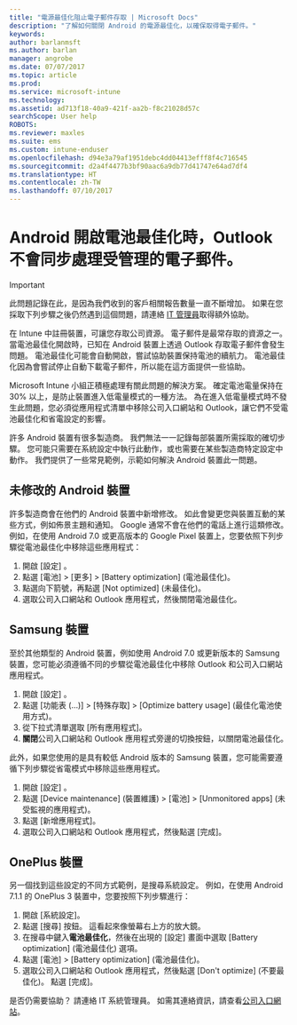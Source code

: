 ```yaml
---
title: "電源最佳化阻止電子郵件存取 | Microsoft Docs"
description: "了解如何關閉 Android 的電源最佳化，以確保取得電子郵件。"
keywords: 
author: barlanmsft
ms.author: barlan
manager: angrobe
ms.date: 07/07/2017
ms.topic: article
ms.prod: 
ms.service: microsoft-intune
ms.technology: 
ms.assetid: ad713f18-40a9-421f-aa2b-f8c21028d57c
searchScope: User help
ROBOTS: 
ms.reviewer: maxles
ms.suite: ems
ms.custom: intune-enduser
ms.openlocfilehash: d94e3a79af1951debc4dd04413efff8f4c716545
ms.sourcegitcommit: d2a4f4477b3bf90aac6a9db77d41747e64ad7df4
ms.translationtype: HT
ms.contentlocale: zh-TW
ms.lasthandoff: 07/10/2017
---
```

# <a name="outlook-wont-sync-managed-email-when-battery-optimization-for-android-is-turned-on"></a>Android 開啟電池最佳化時，Outlook 不會同步處理受管理的電子郵件。

> [!IMPORTANT]
> 此問題記錄在此，是因為我們收到的客戶相關報告數量一直不斷增加。 如果在您採取下列步驟之後仍然遇到這個問題，請連絡 [IT 管理員](https://portal.manage.microsoft.com)取得額外協助。

在 Intune 中註冊裝置，可讓您存取公司資源。 電子郵件是最常存取的資源之一。 當電池最佳化開啟時，已知在 Android 裝置上透過 Outlook 存取電子郵件會發生問題。 電池最佳化可能會自動開啟，嘗試協助裝置保持電池的續航力。 電池最佳化因為會嘗試停止自動下載電子郵件，所以能在這方面提供一些協助。

Microsoft Intune 小組正積極處理有關此問題的解決方案。 確定電池電量保持在 30% 以上，是防止裝置進入低電量模式的一種方法。 為在進入低電量模式時不發生此問題，您必須從應用程式清單中移除公司入口網站和 Outlook，讓它們不受電池最佳化和省電設定的影響。

許多 Android 裝置有很多製造商。 我們無法一一記錄每部裝置所需採取的確切步驟。 您可能只需要在系統設定中執行此動作，或也需要在某些製造商特定設定中動作。 我們提供了一些常見範例，示範如何解決 Android 裝置此一問題。

## <a name="unmodified-android-devices"></a>未修改的 Android 裝置

許多製造商會在他們的 Android 裝置中新增修改。 如此會變更您與裝置互動的某些方式，例如佈景主題和通知。 Google 通常不會在他們的電話上進行這類修改。 例如，在使用 Android 7.0 或更高版本的 Google Pixel 裝置上，您要依照下列步驟從電池最佳化中移除這些應用程式：

1. 開啟 [設定] 。
2. 點選 [電池] > [更多] > [Battery optimization] (電池最佳化)。
3. 點選向下箭號，再點選 [Not optimized] (未最佳化)。
4. 選取公司入口網站和 Outlook 應用程式，然後關閉電池最佳化。

## <a name="samsung-devices"></a>Samsung 裝置

至於其他類型的 Android 裝置，例如使用 Android 7.0 或更新版本的 Samsung 裝置，您可能必須遵循不同的步驟從電池最佳化中移除 Outlook 和公司入口網站應用程式。

1. 開啟 [設定] 。
2. 點選 [功能表 (…)]  > [特殊存取] > [Optimize battery usage] (最佳化電池使用方式)。
3. 從下拉式清單選取 [所有應用程式]。
4. **關閉**公司入口網站和 Outlook 應用程式旁邊的切換按鈕，以關閉電池最佳化。

此外，如果您使用的是具有較低 Android 版本的 Samsung 裝置，您可能需要遵循下列步驟從省電模式中移除這些應用程式。

1. 開啟 [設定] 。
2. 點選 [Device maintenance] (裝置維護) > [電池] > [Unmonitored apps] (未受監視的應用程式)。
3. 點選 [新增應用程式]。
4. 選取公司入口網站和 Outlook 應用程式，然後點選 [完成]。

## <a name="oneplus-devices"></a>OnePlus 裝置

另一個找到這些設定的不同方式範例，是搜尋系統設定。 例如，在使用 Android 7.1.1 的 OnePlus 3 裝置中，您要按照下列步驟進行： 

1. 開啟 [系統設定]。 
2. 點選 [搜尋] 按鈕。 這看起來像螢幕右上方的放大鏡。 
3. 在搜尋中鍵入**電池最佳化**，然後在出現的 [設定] 畫面中選取 [Battery optimization] (電池最佳化) 選項。 
4. 點選 [電池] > [Battery optimization] (電池最佳化)。
5. 選取公司入口網站和 Outlook 應用程式，然後點選 [Don't optimize] (不要最佳化)。 點選 [完成]。

<!--On a OnePlus 5 device with Android 7.1.1, you would follow these steps to remove these apps from battery optimization:
1. Open **Settings**.
2. Tap **Battery** > **Battery optimization**.
3. Select the Company Portal and Outlook apps, then select **Don’t optimize**. Tap **Done**.-->

是否仍需要協助？ 請連絡 IT 系統管理員。 如需其連絡資訊，請查看[公司入口網站](http://portal.manage.microsoft.com)。
